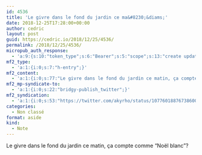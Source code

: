 ```yaml
---
id: 4536
title: 'Le givre dans le fond du jardin ce ma&#8230;&diams;'
date: 2018-12-25T17:28:00+00:00
author: cedric
layout: post
guid: https://cedric.io/2018/12/25/4536/
permalink: /2018/12/25/4536/
micropub_auth_response:
  - 'a:9:{s:10:"token_type";s:6:"Bearer";s:5:"scope";s:13:"create update";s:2:"me";s:18:"https://cedric.io/";s:9:"issued_by";s:45:"https://cedric.io/wp-json/indieauth/1.0/token";s:9:"client_id";s:24:"https://micropublish.net";s:11:"client_name";s:21:"Micropublish: Sign in";s:9:"issued_at";i:1545380732;s:4:"user";i:1;s:13:"last_accessed";i:1545755280;}'
mf2_type:
  - 'a:1:{i:0;s:7:"h-entry";}'
mf2_content:
  - 'a:1:{i:0;s:77:"Le givre dans le fond du jardin ce matin, ça compte comme “Noël blanc”?";}'
mf2_mp-syndicate-to:
  - 'a:1:{i:0;s:22:"bridgy-publish_twitter";}'
mf2_syndication:
  - 'a:1:{i:0;s:53:"https://twitter.com/akyrho/status/1077601887673860096";}'
categories:
  - Non classé
format: aside
kind:
  - Note
---
```

Le givre dans le fond du jardin ce matin, ça compte comme “Noël blanc”?